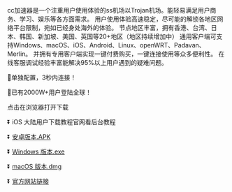cc加速器是一个注重用户使用体验的ss机场以Trojan机场。能轻易满足用户商务、学习、娱乐等各方面需求。
用户使用体验高速稳定，尽可能的解锁各地区网络平台限制，宛如已经身处海外的体验。
节点地区丰富，拥有香港、台湾、日本、韩国、新加坡、美国、英国等20+地区（地区持续增加中）
通用客户端可支持Windows、macOS、iOS、Android、Linux、openWRT、Padavan、Merlin。
并拥有专用客户端实现一键付费购买，一键连接使用等众多便利性。
在线客服调试经验丰富能解决95%以上用户遇到的疑难问题。

🚀单独配置，3秒内连接！

👨已有2000W+用户登陆全球！

点击在浏览器打开下载

⏬ iOS 大陆用户下载教程官网看后台教程

⏬ [安卓版本.APK](https://xz-1300155258.cos.ap-nanjing.myqcloud.com/ccjsq/ccjsq.apk)

⏬ [Windows 版本.exe](https://xz-1300155258.cos.ap-nanjing.myqcloud.com/ccjsq/ccjsq.exe)

⏬ [macOS 版本.dmg](https://xz-1300155258.cos.ap-nanjing.myqcloud.com/ccjsq/CCjsq_mac.pkg)

⏬ [官方网站链接](https://ccjsq.cloud/)
